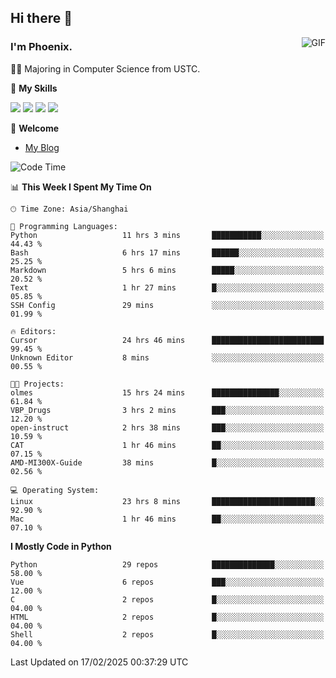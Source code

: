 ## Hi there 👋
<img align="right" alt="GIF" src="https://raw.githubusercontent.com/JoeyBling/JoeyBling/master/pic/pusheencode.gif" />

### I'm Phoenix.

👨‍🎓 Majoring in Computer Science from USTC.

🌟 **My Skills**

![](https://img.shields.io/badge/-Python-3e74a2?style=flat-square&logo=Python&logoColor=fff)
![](https://img.shields.io/badge/-C++-9f62a5?style=flat&logo=cplusplus&logoColor=white)
![](https://img.shields.io/badge/-Linux-185886?style=flat-square&logo=Linux&logoColor=fff)
![](https://img.shields.io/badge/-Rust-ff4136?style=flat-square&logo=Rust&logoColor=fff)

💬 **Welcome**

- [My Blog](https://ysy-phoenix.github.io/)

<!--START_SECTION:waka-->
![Code Time](http://img.shields.io/badge/Code%20Time-1%2C198%20hrs-blue)

📊 **This Week I Spent My Time On** 

```text
🕑︎ Time Zone: Asia/Shanghai

💬 Programming Languages: 
Python                   11 hrs 3 mins       ███████████░░░░░░░░░░░░░░   44.43 % 
Bash                     6 hrs 17 mins       ██████░░░░░░░░░░░░░░░░░░░   25.25 % 
Markdown                 5 hrs 6 mins        █████░░░░░░░░░░░░░░░░░░░░   20.52 % 
Text                     1 hr 27 mins        █░░░░░░░░░░░░░░░░░░░░░░░░   05.85 % 
SSH Config               29 mins             ░░░░░░░░░░░░░░░░░░░░░░░░░   01.99 % 

🔥 Editors: 
Cursor                   24 hrs 46 mins      █████████████████████████   99.45 % 
Unknown Editor           8 mins              ░░░░░░░░░░░░░░░░░░░░░░░░░   00.55 % 

🐱‍💻 Projects: 
olmes                    15 hrs 24 mins      ███████████████░░░░░░░░░░   61.84 % 
VBP_Drugs                3 hrs 2 mins        ███░░░░░░░░░░░░░░░░░░░░░░   12.20 % 
open-instruct            2 hrs 38 mins       ███░░░░░░░░░░░░░░░░░░░░░░   10.59 % 
CAT                      1 hr 46 mins        ██░░░░░░░░░░░░░░░░░░░░░░░   07.15 % 
AMD-MI300X-Guide         38 mins             █░░░░░░░░░░░░░░░░░░░░░░░░   02.56 % 

💻 Operating System: 
Linux                    23 hrs 8 mins       ███████████████████████░░   92.90 % 
Mac                      1 hr 46 mins        ██░░░░░░░░░░░░░░░░░░░░░░░   07.10 % 
```

**I Mostly Code in Python** 

```text
Python                   29 repos            ██████████████░░░░░░░░░░░   58.00 % 
Vue                      6 repos             ███░░░░░░░░░░░░░░░░░░░░░░   12.00 % 
C                        2 repos             █░░░░░░░░░░░░░░░░░░░░░░░░   04.00 % 
HTML                     2 repos             █░░░░░░░░░░░░░░░░░░░░░░░░   04.00 % 
Shell                    2 repos             █░░░░░░░░░░░░░░░░░░░░░░░░   04.00 % 
```




 Last Updated on 17/02/2025 00:37:29 UTC
<!--END_SECTION:waka-->

<!--
**ysy-phoenix/ysy-phoenix** is a ✨ _special_ ✨ repository because its `README.md` (this file) appears on your GitHub profile.

Here are some ideas to get you started:

- 🔭 I’m currently working on ...
- 🌱 I’m currently learning ...
- 👯 I’m looking to collaborate on ...
- 🤔 I’m looking for help with ...
- 💬 Ask me about ...
- 📫 How to reach me: ...
- 😄 Pronouns: ...
- ⚡ Fun fact: ...
-->

